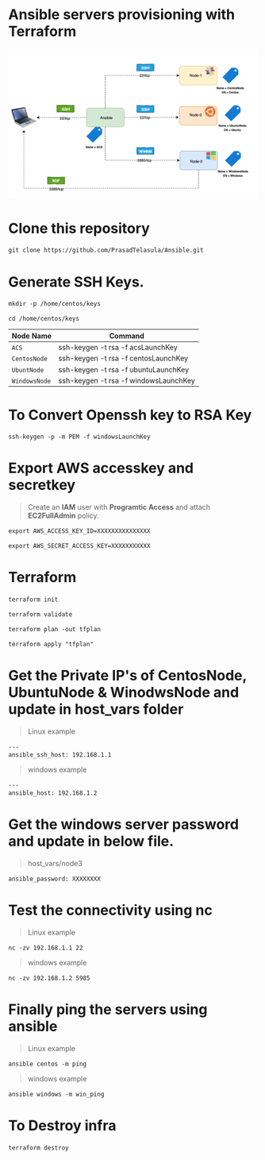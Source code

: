 # Ansible servers provisioning with Terraform

![Alt text](https://github.com/PrasadTelasula/Ansible/blob/master/arch_diag/arch_diag.png?raw=true "Architecture")

# Clone this repository

````
git clone https://github.com/PrasadTelasula/Ansible.git
````


# Generate SSH Keys.

````
mkdir -p /home/centos/keys
````
````
cd /home/centos/keys
````

| Node Name | Command                    |
| ------------- | ------------------------------ |
| `ACS`      | ssh-keygen -t rsa -f acsLaunchKey      |
| `CentosNode`   | ssh-keygen -t rsa -f centosLaunchKey     |
| `UbuntNode`   | ssh-keygen -t rsa -f ubuntuLaunchKey     |
| `WindowsNode`   | ssh-keygen -t rsa -f windowsLaunchKey    |


# To Convert Openssh key to RSA Key
````
ssh-keygen -p -m PEM -f windowsLaunchKey
````

# Export AWS accesskey and secretkey

> Create an **IAM** user with **Programtic Access** and attach **EC2FullAdmin** policy.

````
export AWS_ACCESS_KEY_ID=XXXXXXXXXXXXXXX
````
````
export AWS_SECRET_ACCESS_KEY=XXXXXXXXXXX
````


# Terraform

````
terraform init
````
````
terraform validate
````
````
terraform plan -out tfplan
````

````
terraform apply "tfplan"
````


# Get the Private IP's of CentosNode, UbuntuNode & WinodwsNode and update in host_vars folder
> Linux example 

````
---
ansible_ssh_host: 192.168.1.1
````

> windows example

````
---
ansible_host: 192.168.1.2
````

# Get the windows server password and update in below file.
> host_vars/node3
````
ansible_password: XXXXXXXX
````

# Test the connectivity using nc 
> Linux example

````
nc -zv 192.168.1.1 22
````
> windows example

````
nc -zv 192.168.1.2 5985
````



# Finally ping the servers using ansible
> Linux example

````
ansible centos -m ping
````
> windows example

````
ansible windows -m win_ping
````

# To Destroy infra
````
terraform destroy
````
